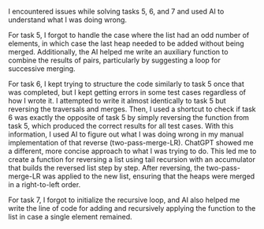 I encountered issues while solving tasks 5, 6, and 7 and used AI to understand what I was doing wrong.

For task 5, I forgot to handle the case where the list had an odd number of elements, in which case the 
last heap needed to be added without being merged. Additionally, the AI helped me write an auxiliary 
function to combine the results of pairs, particularly by suggesting a loop for successive merging.

For task 6, I kept trying to structure the code similarly to task 5 once that was completed, but I kept 
getting errors in some test cases regardless of how I wrote it. I attempted to write it almost identically 
to task 5 but reversing the traversals and merges. Then, I used a shortcut to check if task 6 was exactly 
the opposite of task 5 by simply reversing the function from task 5, which produced the correct results 
for all test cases. With this information, I used AI to figure out what I was doing wrong in my manual 
implementation of that reverse (two-pass-merge-LR). ChatGPT showed me a different, more concise approach 
to what I was trying to do. This led me to create a function for reversing a list using tail recursion 
with an accumulator that builds the reversed list step by step. After reversing, the two-pass-merge-LR 
was applied to the new list, ensuring that the heaps were merged in a right-to-left order.

For task 7, I forgot to initialize the recursive loop, and AI also helped me write the line of code for 
adding and recursively applying the function to the list in case a single element remained.

